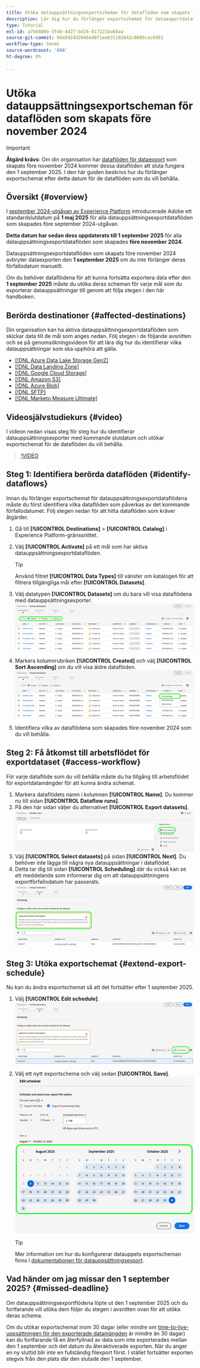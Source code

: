 ```yaml
---
title: Utöka datauppsättningsexportscheman för dataflöden som skapats före november 2024
description: Lär dig hur du förlänger exportschemat för dataexportdataflöden som skapats före november 2024 och som slutar fungera den 1 september 2025.
type: Tutorial
exl-id: a756886b-3f4b-4427-bd26-817221ba68aa
source-git-commit: 0da592dd2846ed0f1eeb31102842c8895cac6952
workflow-type: tm+mt
source-wordcount: '668'
ht-degree: 0%

---
```


# Utöka datauppsättningsexportscheman för dataflöden som skapats före november 2024

>[!IMPORTANT]
>
>**Åtgärd krävs**: Om din organisation har [dataflöden för dataexport](export-datasets.md) som skapats före november 2024 kommer dessa dataflöden att sluta fungera den 1 september 2025. I den här guiden beskrivs hur du förlänger exportschemat efter detta datum för de dataflöden som du vill behålla.

## Översikt {#overview}

I [september 2024-utgåvan av Experience Platform](/help/release-notes/2024/september-2024.md#destinations) introducerade Adobe ett standardslutdatum på **1 maj 2025** för alla datauppsättningsexportdataflöden som skapades före september 2024-utgåvan.

**Detta datum har sedan dess uppdaterats till 1 september 2025** för alla datauppsättningsexportdataflöden som skapades **före november 2024**.

Datauppsättningsexportdataflöden som skapats före november 2024 avbryter dataexporten den **1 september 2025** om du inte förlänger deras förfallodatum manuellt.

Om du behöver dataflödena för att kunna fortsätta exportera data efter den **1 september 2025** måste du utöka deras scheman för varje mål som du exporterar datauppsättningar till genom att följa stegen i den här handboken.

## Berörda destinationer {#affected-destinations}

Din organisation kan ha aktiva datauppsättningsexportdataflöden som skickar data till de mål som anges nedan. Följ stegen i de följande avsnitten och se på genomsökningsvideon för att lära dig hur du identifierar vilka datauppsättningar som ska upphöra att gälla.

* [[!DNL Azure Data Lake Storage Gen2]](../catalog/cloud-storage/adls-gen2.md)
* [[!DNL Data Landing Zone]](../catalog/cloud-storage/data-landing-zone.md)
* [[!DNL Google Cloud Storage]](../catalog/cloud-storage/google-cloud-storage.md)
* [[!DNL Amazon S3]](../catalog/cloud-storage/amazon-s3.md#changelog)
* [[!DNL Azure Blob]](../catalog/cloud-storage/azure-blob.md#changelog)
* [[!DNL SFTP]](../catalog/cloud-storage/sftp.md#changelog)
* [[!DNL Marketo Measure Ultimate]](../catalog/adobe/marketo-measure-ultimate.md)

## Videosjälvstudiekurs {#video}

I videon nedan visas steg för steg hur du identifierar datauppsättningsexporter med kommande slutdatum och utökar exportschemat för de dataflöden du vill behålla.

>[!VIDEO](https://video.tv.adobe.com/v/3470518/)

## Steg 1: Identifiera berörda dataflöden {#identify-dataflows}

Innan du förlänger exportschemat för datauppsättningsexportdataflödena måste du först identifiera vilka dataflöden som påverkas av det kommande förfallodatumet. Följ stegen nedan för att hitta dataflöden som kräver åtgärder.

1. Gå till **[!UICONTROL Destinations]** > **[!UICONTROL Catalog]** i Experience Platform-gränssnittet.
2. Välj **[!UICONTROL Activate]** på ett mål som har aktiva datauppsättningsexportdataflöden.

   >[!TIP]
   >
   >Använd filtret **[!UICONTROL Data Types]** till vänster om katalogen för att filtrera tillgängliga mål efter **[!UICONTROL Datasets]**.

3. Välj datatypen **[!UICONTROL Datasets]** om du bara vill visa dataflödena med datauppsättningsexporter.
   ![Skärmbild som visar hur du filtrerar dataflöden efter datatyp.](/help/destinations/assets/ui/export-datasets/dataset-type.png)
4. Markera kolumnrubriken **[!UICONTROL Created]** och välj **[!UICONTROL Sort Ascending]** om du vill visa äldre dataflöden.
   ![Skärmbild som visar hur dataflöden sorteras stigande.](/help/destinations/assets/ui/export-datasets/sort-ascending.png)
5. Identifiera vilka av dataflödena som skapades före november 2024 som du vill behålla.

## Steg 2: Få åtkomst till arbetsflödet för exportdataset {#access-workflow}

För varje dataflöde som du vill behålla måste du ha tillgång till arbetsflödet för exportdatamängder för att kunna ändra schemat.

1. Markera dataflödets namn i kolumnen **[!UICONTROL Name]**. Du kommer nu till sidan **[!UICONTROL Dataflow runs]**.
2. På den här sidan väljer du alternativet **[!UICONTROL Export datasets]**.
   ![Skärmbild som visar alternativet för exportdatauppsättningar på körningssidan för dataflöde.](/help/destinations/assets/ui/export-datasets/export-datasets-option.png)
3. Välj **[!UICONTROL Select datasets]** på sidan **[!UICONTROL Next]**. Du behöver inte lägga till några nya datauppsättningar i dataflödet.
4. Detta tar dig till sidan **[!UICONTROL Scheduling]** där du också kan se ett meddelande som informerar dig om att datauppsättningens exportförfallodatum har passerats.
   ![Datauppsättningsexportdataflöden med förfallomeddelande](/help/destinations/assets/ui/export-datasets/dataset-export-notification.png)

## Steg 3: Utöka exportschemat {#extend-export-schedule}

Nu kan du ändra exportschemat så att det fortsätter efter 1 september 2025.

1. Välj **[!UICONTROL Edit schedule]**.
   ![Skärmbild av schemaläggningssteget med knappen Redigera schema.](/help/destinations/assets/ui/export-datasets/edit-schedule.png)
2. Välj ett nytt exportschema och välj sedan **[!UICONTROL Save]**.
   ![Skärmbild av schemaläggningssteget med schemaläggningsalternativ.](/help/destinations/assets/ui/export-datasets/edit-schedule-calendar.png)

   >[!TIP]
   >
   >Mer information om hur du konfigurerar datauppets exportscheman finns i [dokumentationen för datauppsättningsexport](export-datasets.md#scheduling).

## Vad händer om jag missar den 1 september 2025? {#missed-deadline}

Om datauppsättningsexportflödena löpte ut den 1 september 2025 och du fortfarande vill utöka dem följer du stegen i avsnitten ovan för att utöka deras schema.

Om du utökar exportschemat inom 30 dagar (eller mindre om [time-to-live-uppsättningen för den exporterade datamängden](/help/catalog/datasets/experience-event-dataset-retention-ttl-guide.md) är mindre än 30 dagar) kan du fortfarande få en återfyllnad av data som inte exporterades mellan den 1 september och det datum du återaktiverade exporten. När du anger en ny sluttid blir *inte* en fullständig filexport först. I stället fortsätter exporten stegvis från den plats där den slutade den 1 september.